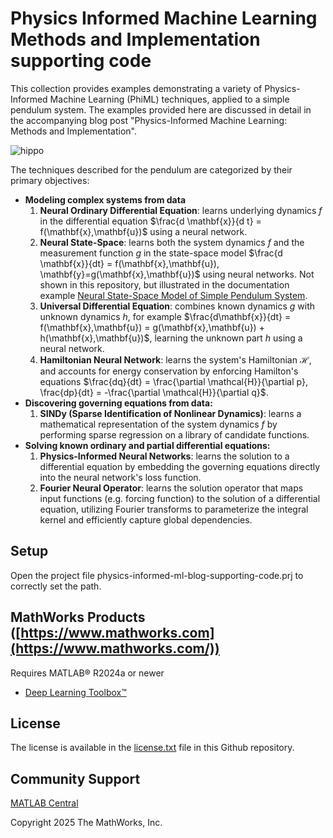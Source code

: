# Physics Informed Machine Learning Methods and Implementation supporting code
This collection provides examples demonstrating a variety of Physics-Informed Machine Learning (PhiML) techniques, applied to a simple pendulum system. The examples provided here are discussed in detail in the accompanying blog post "Physics-Informed Machine Learning: Methods and Implementation". 

![hippo](https://www.mathworks.com/help/examples/symbolic/win64/SimulateThePhysicsOfAPendulumsPeriodicSwingExample_10.gif)

The techniques described for the pendulum are categorized by their primary objectives:
- **Modeling complex systems from data** 
    1. **Neural Ordinary Differential Equation**: learns underlying dynamics $f$ in the differential equation $\frac{d \mathbf{x}}{d t} = f(\mathbf{x},\mathbf{u})$ using a neural network.
    2. **Neural State-Space**: learns both the system dynamics $f$ and the measurement function $g$ in the state-space model $\frac{d \mathbf{x}}{dt} = f(\mathbf{x},\mathbf{u}), \mathbf{y}=g(\mathbf{x},\mathbf{u})$ using neural networks. Not shown in this repository, but illustrated in the documentation example [Neural State-Space Model of Simple Pendulum System](https://www.mathworks.com/help/ident/ug/training-a-neural-state-space-model-for-a-simple-pendulum-system.html). 
    3. **Universal Differential Equation**: combines known dynamics $g$ with unknown dynamics $h$, for example $\frac{d\mathbf{x}}{dt} = f(\mathbf{x},\mathbf{u}) = g(\mathbf{x},\mathbf{u}) + h(\mathbf{x},\mathbf{u})$, learning the unknown part $h$ using a neural network. 
    4. **Hamiltonian Neural Network**: learns the system's Hamiltonian $\mathcal{H}$, and accounts for energy conservation by enforcing Hamilton's equations $\frac{dq}{dt} = \frac{\partial \mathcal{H}}{\partial p}, \frac{dp}{dt} = -\frac{\partial \mathcal{H}}{\partial q}$.
- **Discovering governing equations from data:** 
    1. **SINDy (Sparse Identification of Nonlinear Dynamics)**: learns a mathematical representation of the system dynamics $f$ by performing sparse regression on a library of candidate functions. 
- **Solving known ordinary and partial differential equations:** 
    1. **Physics-Informed Neural Networks**: learns the solution to a differential equation by embedding the governing equations directly into the neural network's loss function.  
    2. **Fourier Neural Operator**: learns the solution operator that maps input functions (e.g. forcing function) to the solution of a differential equation, utilizing Fourier transforms to parameterize the integral kernel and efficiently capture global dependencies.   

## Setup
Open the project file physics-informed-ml-blog-supporting-code.prj to correctly set the path.  

## MathWorks Products ([https://www.mathworks.com](https://www.mathworks.com/))
Requires MATLAB&reg; R2024a or newer
- [Deep Learning Toolbox&trade;](https://www.mathworks.com/products/deep-learning.html)

## License
The license is available in the [license.txt](license.txt) file in this Github repository.

## Community Support 
[MATLAB Central](https://www.mathworks.com/matlabcentral)

Copyright 2025 The MathWorks, Inc. 

